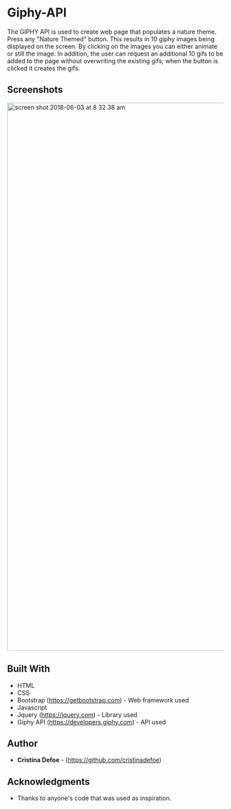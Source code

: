 # Giphy-API

The GIPHY API is used to create web page that populates a nature theme. Press any "Nature Themed" button. This results in 10 giphy images being displayed on the screen. By clicking on the images you can either animate or still the image. In addition, the user can request an additional 10 gifs to be added to the page without overwriting the existing gifs; when the button is clicked it creates the gifs. 

## Screenshots

<img width="1276" alt="screen shot 2018-06-03 at 8 32 38 am" src="https://user-images.githubusercontent.com/35505038/40887629-d08dd392-6708-11e8-8b56-4d3cc08d0a9c.png">

## Built With

* HTML 
* CSS 
* Bootstrap (https://getbootstrap.com) - Web framework used
* Javascript 
* Jquery (https://jquery.com) - Library used
* Giphy API (https://developers.giphy.com) - API used

## Author

* **Cristina Defoe** - (https://github.com/cristinadefoe)

## Acknowledgments

* Thanks to anyone's code that was used as inspiration.
